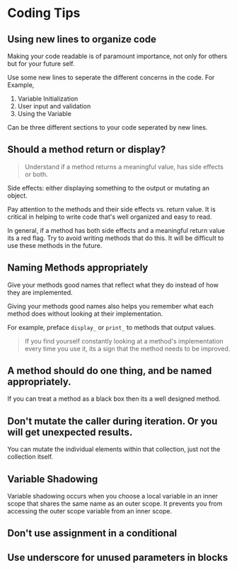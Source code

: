 # Coding Tips

## Using new lines to organize code

Making your code readable is of paramount importance, not only for others but for your future self.

Use some new lines to seperate the different concerns in the code.
For Example, 
1. Variable Initialization
2. User input and validation
3. Using the Variable

Can be three different sections to your code seperated by new lines.

## Should a method return or display?

> Understand if a method returns a meaningful value, has side effects or both.

Side effects: either displaying something to the output or mutating an object.

Pay attention to the methods and their side effects vs. return value. It is critical in helping to write code that's well organized and easy to read.

In general, if a method has both side effects and a meaningful return value its a red flag. Try to avoid writing methods that do this. It will be difficult to use these methods in the future.

## Naming Methods appropriately

Give your methods good names that reflect what they do instead of how they are implemented. 

Giving your methods good names also helps you remember what each method does without looking at their implementation.

For example, preface `display_` or `print_` to methods that output values.

> If you find yourself constantly looking at a method's implementation every time you use it, its a sign that the method needs to be improved.

## A method should do one thing, and be named appropriately.

If you can treat a method as a black box then its a well designed method.

## Don't mutate the caller during iteration. Or you will get unexpected results.

You can mutate the individual elements within that collection, just not the collection itself.

## Variable Shadowing

Variable shadowing occurs when you choose a local variable in an inner scope that shares the same name as an outer scope. It prevents you from accessing the outer scope variable from an inner scope.

## Don't use assignment in a conditional

## Use underscore for unused parameters in blocks